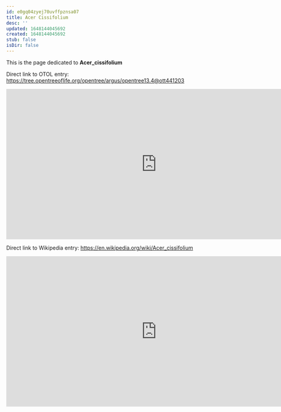 ```yaml
---
id: e0gq04zyej70uvffpznsa07
title: Acer Cissifolium
desc: ''
updated: 1648144045692
created: 1648144045692
stub: false
isDir: false
---
```

This is the page dedicated to **Acer_cissifolium**


Direct link to OTOL entry: https://tree.opentreeoflife.org/opentree/argus/opentree13.4@ott441203



<html>
    <body>
    <iframe src="https://tree.opentreeoflife.org/opentree/argus/opentree13.4@ott441203"
    width="800" height="400" frameborder="0" allowfullscreen> </iframe>
    </body>
</html>
    


Direct link to Wikipedia entry: https://en.wikipedia.org/wiki/Acer_cissifolium



<html>
    <body>
    <iframe src="https://en.wikipedia.org/wiki/Acer_cissifolium"
    width="800" height="400" frameborder="0" allowfullscreen> </iframe>
    </body>
</html>
    
